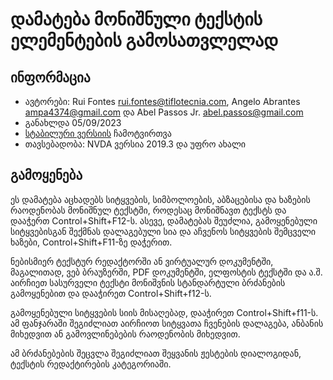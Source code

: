 # დამატება მონიშნული ტექსტის ელემენტების გამოსათვლელად


## ინფორმაცია
* ავტორები: Rui Fontes <rui.fontes@tiflotecnia.com>, Angelo Abrantes <ampa4374@gmail.com> და Abel Passos Jr. <abel.passos@gmail.com>
* განახლდა 05/09/2023
* [სტაბილური ვერსიის][1] ჩამოტვირთვა
* თავსებადობა: NVDA ვერსია 2019.3 და უფრო ახალი

## გამოყენება

ეს დამატება აცხადებს სიტყვების, სიმბოლოების, აბზაცებისა და ხაზების რაოდენობას
მონიშნულ ტექსტში, როდესაც მონიშნავთ ტექსტს და დააჭერთ Control+Shift+F12-ს.
ასევე, დამატებას შეუძლია, გამოყენებული სიტყვებისგან შექმნას დალაგებული სია და
აჩვენოს სიტყვების შემცველი ხაზები, Control+Shift+F11-ზე დაჭერით.

ნებისმიერ ტექსტურ რედაქტორში ან ვირტუალურ დოკუმენტში, მაგალითად, ვებ ბრაუზერში,
PDF დოკუმენტში, ელფოსტის ტექსტში და ა.შ. აირჩიეთ სასურველი ტექსტი მონიშვნის
სტანდარტული ბრძანების გამოყენებით და დააჭირეთ Control+Shift+f12-ს.

გამოყენებული სიტყვების სიის მისაღებად, დააჭირეთ Control+Shift+f11-ს. ამ
ფანჯარაში შეგიძლიათ აირჩიოთ სიტყვათა ჩვენების დალაგება, ანბანის მიხედვით ან
გამოვლინებების რაოდენობის მიხედვით.

ამ ბრძანებების შეცვლა შეგიძლიათ შეყვანის ჟესტების დიალოგიდან, ტექსტის
რედაქტირების კატეგორიაში.

[1]: https://github.com/ruifontes/wordCount/releases/download/2023.09.25/wordCount-2023.09.25.nvda-addon
